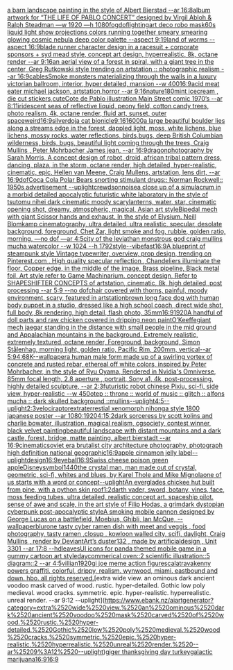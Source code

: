 [a barn landscape painting in the style of Albert Bierstad --ar 16:8](https://www.ebank.nz/aiartgenerator?category=a%2520barn%2520landscape%2520painting%2520in%2520the%2520style%2520of%2520Albert%2520Bierstad%2520--ar%252016%3A8)[album artwork for “THE LIFE OF PABLO CONCERT” designed by Virgil Abloh & Ralph Steadman —w 1920 —h 1080](https://www.ebank.nz/aiartgenerator?category=album%2520artwork%2520for%2520%E2%80%9CTHE%2520LIFE%2520OF%2520PABLO%2520CONCERT%E2%80%9D%2520designed%2520by%2520Virgil%2520Abloh%2520%26%2520Ralph%2520Steadman%2520%E2%80%94w%25201920%2520%E2%80%94h%25201080)[fog](https://www.ebank.nz/aiartgenerator?category=fog)[dof](https://www.ebank.nz/aiartgenerator?category=dof)[lighting](https://www.ebank.nz/aiartgenerator?category=lighting)[art deco robo mask](https://www.ebank.nz/aiartgenerator?category=art%2520deco%2520robo%2520mask)[60s liquid light show projections colors running together smeary smearing glowing cosmic nebula deep color palette --aspect 9:19](https://www.ebank.nz/aiartgenerator?category=60s%2520liquid%2520light%2520show%2520projections%2520colors%2520running%2520together%2520smeary%2520smearing%2520glowing%2520cosmic%2520nebula%2520deep%2520color%2520palette%2520--aspect%25209%3A19)[land of worms --aspect 16:9](https://www.ebank.nz/aiartgenerator?category=land%2520of%2520worms%2520--aspect%252016%3A9)[blade runner character design in a racesuit + corporate sponsors + syd mead style, concept art design, hyperrealistic, 8k, octane render --ar 9:16](https://www.ebank.nz/aiartgenerator?category=blade%2520runner%2520character%2520design%2520in%2520a%2520racesuit%2520%2B%2520corporate%2520sponsors%2520%2B%2520syd%2520mead%2520style%2C%2520concept%2520art%2520design%2C%2520hyperrealistic%2C%25208k%2C%2520octane%2520render%2520--ar%25209%3A16)[an aerial view of a forest in spiral, with a giant tree in the center, Greg Rutkowski style trending on artstation :: photographic realism --ar 16:9](https://www.ebank.nz/aiartgenerator?category=an%2520aerial%2520view%2520of%2520a%2520forest%2520in%2520spiral%2C%2520with%2520a%2520giant%2520tree%2520in%2520the%2520center%2C%2520Greg%2520Rutkowski%2520style%2520trending%2520on%2520artstation%2520%3A%3A%2520photographic%2520realism%2520--ar%252016%3A9)[cables](https://www.ebank.nz/aiartgenerator?category=cables)[Smoke  monsters materializing through the walls in a luxury victorian  ballroom,  interior, hyper detailed, mansion --w 400](https://www.ebank.nz/aiartgenerator?category=Smoke%2520%2520monsters%2520materializing%2520through%2520the%2520walls%2520in%2520a%2520luxury%2520victorian%2520%2520ballroom%2C%2520%2520interior%2C%2520hyper%2520detailed%2C%2520mansion%2520--w%2520400)[16:9](https://www.ebank.nz/aiartgenerator?category=16%3A9)[acid meat eater michael jackson, artstation,horror --ar 9:16](https://www.ebank.nz/aiartgenerator?category=acid%2520meat%2520eater%2520michael%2520jackson%2C%2520artstation%2Chorror%2520--ar%25209%3A16)[nature](https://www.ebank.nz/aiartgenerator?category=nature)[180](https://www.ebank.nz/aiartgenerator?category=180)[mint icecream , die cut stickers,cute](https://www.ebank.nz/aiartgenerator?category=mint%2520icecream%2520%2C%2520die%2520cut%2520stickers%2Ccute)[Cote de Pablo illustration Main Street comic 1970’s --ar 8:11](https://www.ebank.nz/aiartgenerator?category=Cote%2520de%2520Pablo%2520illustration%2520Main%2520Street%2520comic%25201970%E2%80%99s%2520--ar%25208%3A11)[iridescent seas of reflective liquid, peony field, cotton candy trees, photo realism, 4k, octane render, fluid art, sunset, outer space](https://www.ebank.nz/aiartgenerator?category=iridescent%2520seas%2520of%2520reflective%2520liquid%2C%2520peony%2520field%2C%2520cotton%2520candy%2520trees%2C%2520photo%2520realism%2C%25204k%2C%2520octane%2520render%2C%2520fluid%2520art%2C%2520sunset%2C%2520outer%2520space)[weird](https://www.ebank.nz/aiartgenerator?category=weird)[16:9](https://www.ebank.nz/aiartgenerator?category=16%3A9)[silver](https://www.ebank.nz/aiartgenerator?category=silver)[doja cat bionicle](https://www.ebank.nz/aiartgenerator?category=doja%2520cat%2520bionicle)[9:16](https://www.ebank.nz/aiartgenerator?category=9%3A16)[16000](https://www.ebank.nz/aiartgenerator?category=16000)[a large beautiful boulder lies along a  streams edge in  the forest,  dappled light, moss, white lichens, blue lichens, mossy rocks, water reflections,  birds,bugs, deep British Columbian wilderness, birds, bugs, beautiful light coming through the trees, Craig Mullins , Peter Mohrbacher James jean, --ar 16:9](https://www.ebank.nz/aiartgenerator?category=a%2520large%2520beautiful%2520boulder%2520lies%2520along%2520a%2520%2520streams%2520edge%2520in%2520%2520the%2520forest%2C%2520%2520dappled%2520light%2C%2520moss%2C%2520white%2520lichens%2C%2520blue%2520lichens%2C%2520mossy%2520rocks%2C%2520water%2520reflections%2C%2520%2520birds%2Cbugs%2C%2520deep%2520British%2520Columbian%2520wilderness%2C%2520birds%2C%2520bugs%2C%2520beautiful%2520light%2520coming%2520through%2520the%2520trees%2C%2520Craig%2520Mullins%2520%2C%2520Peter%2520Mohrbacher%2520James%2520jean%2C%2520--ar%252016%3A9)[dragon](https://www.ebank.nz/aiartgenerator?category=dragon)[photography by Sarah Morris, A concept design of robot, droid, african tribal pattern dress, dancing, plaza, in the storm, octane render, high detailed, hyper-realistic, cinematic, epic, Hellen van Meene, Craig Mullens, artstation, lens dirt, --ar 16:9](https://www.ebank.nz/aiartgenerator?category=photography%2520by%2520Sarah%2520Morris%2C%2520A%2520concept%2520design%2520of%2520robot%2C%2520droid%2C%2520african%2520tribal%2520pattern%2520dress%2C%2520dancing%2C%2520plaza%2C%2520in%2520the%2520storm%2C%2520octane%2520render%2C%2520high%2520detailed%2C%2520hyper-realistic%2C%2520cinematic%2C%2520epic%2C%2520Hellen%2520van%2520Meene%2C%2520Craig%2520Mullens%2C%2520artstation%2C%2520lens%2520dirt%2C%2520--ar%252016%3A9)[dof](https://www.ebank.nz/aiartgenerator?category=dof)[Coca Cola Polar Bears snorting stimulant drugs:: Norman Rockwell:: 1950s advertisement --uplight](https://www.ebank.nz/aiartgenerator?category=Coca%2520Cola%2520Polar%2520Bears%2520snorting%2520stimulant%2520drugs%3A%3A%2520Norman%2520Rockwell%3A%3A%25201950s%2520advertisement%2520--uplight)[crewdson](https://www.ebank.nz/aiartgenerator?category=crewdson)[noise](https://www.ebank.nz/aiartgenerator?category=noise)[a close up of a simulacrum in a morbid detailed apocalyptic futuristic white laboratory in the style of tsutomu nihei dark cinematic moody scary](https://www.ebank.nz/aiartgenerator?category=a%2520close%2520up%2520of%2520a%2520simulacrum%2520in%2520a%2520morbid%2520detailed%2520apocalyptic%2520futuristic%2520white%2520laboratory%2520in%2520the%2520style%2520of%2520tsutomu%2520nihei%2520dark%2520cinematic%2520moody%2520scary)[lanterns, water, star, cinematic opening shot, dreamy, atmospheric, magical, Asian art style](https://www.ebank.nz/aiartgenerator?category=lanterns%2C%2520water%2C%2520star%2C%2520cinematic%2520opening%2520shot%2C%2520dreamy%2C%2520atmospheric%2C%2520magical%2C%2520Asian%2520art%2520style)[Bipedal mech with giant Scissor hands and exhaust. In the style of Elysium. Neill Blomkamp cinematography, ultra detailed, ultra realistic, specular, desolate background, foreground, Chet Zar, light smoke and fog, rubble, golden ratio, morning,  —no dof —ar 4:5](https://www.ebank.nz/aiartgenerator?category=Bipedal%2520mech%2520with%2520giant%2520Scissor%2520hands%2520and%2520exhaust.%2520In%2520the%2520style%2520of%2520Elysium.%2520Neill%2520Blomkamp%2520cinematography%2C%2520ultra%2520detailed%2C%2520ultra%2520realistic%2C%2520specular%2C%2520desolate%2520background%2C%2520foreground%2C%2520Chet%2520Zar%2C%2520light%2520smoke%2520and%2520fog%2C%2520rubble%2C%2520golden%2520ratio%2C%2520morning%2C%2520%2520%E2%80%94no%2520dof%2520%E2%80%94ar%25204%3A5)[city of the leviathan monstrous god craig mullins mucha watercolor --w 1024 --h 1792](https://www.ebank.nz/aiartgenerator?category=city%2520of%2520the%2520leviathan%2520monstrous%2520god%2520craig%2520mullins%2520mucha%2520watercolor%2520--w%25201024%2520--h%25201792)[style](https://www.ebank.nz/aiartgenerator?category=style)[--vibefast](https://www.ebank.nz/aiartgenerator?category=--vibefast)[16:9](https://www.ebank.nz/aiartgenerator?category=16%3A9)[A blueprint of steampunk style Vintage typewriter,  overview, prop design,  trending on Pinterest.com  , High quality specular reflection ,  Chandeliers illuminate the floor, Copper  edge, in the middle of the image, Brass pipeline,  Black metal foil,  Art style refer to Game Machinarium.  concept design, Refer to SHAPESHIFTER CONCEPTS  of artstation, cinematic,  8k, high detailed,  post processing    --ar 5:9   --no dof](https://www.ebank.nz/aiartgenerator?category=A%2520blueprint%2520of%2520steampunk%2520style%2520Vintage%2520typewriter%2C%2520%2520overview%2C%2520prop%2520design%2C%2520%2520trending%2520on%2520Pinterest.com%2520%2520%2C%2520High%2520quality%2520specular%2520reflection%2520%2C%2520%2520Chandeliers%2520illuminate%2520the%2520floor%2C%2520Copper%2520%2520edge%2C%2520in%2520the%2520middle%2520of%2520the%2520image%2C%2520Brass%2520pipeline%2C%2520%2520Black%2520metal%2520foil%2C%2520%2520Art%2520style%2520refer%2520to%2520Game%2520Machinarium.%2520%2520concept%2520design%2C%2520Refer%2520to%2520SHAPESHIFTER%2520CONCEPTS%2520%2520of%2520artstation%2C%2520cinematic%2C%2520%25208k%2C%2520high%2520detailed%2C%2520%2520post%2520processing%2520%2520%2520%2520--ar%25205%3A9%2520%2520%2520--no%2520dof)[chair covered with thorns, painful, moody environment, scary, featured in artstation](https://www.ebank.nz/aiartgenerator?category=chair%2520covered%2520with%2520thorns%2C%2520painful%2C%2520moody%2520environment%2C%2520scary%2C%2520featured%2520in%2520artstation)[brown long face dog with human body puppet in a studio, dressed like a high school coach, direct wide shot, full body, 8k rendering, high detail, flash photo, 35mm](https://www.ebank.nz/aiartgenerator?category=brown%2520long%2520face%2520dog%2520with%2520human%2520body%2520puppet%2520in%2520a%2520studio%2C%2520dressed%2520like%2520a%2520high%2520school%2520coach%2C%2520direct%2520wide%2520shot%2C%2520full%2520body%2C%25208k%2520rendering%2C%2520high%2520detail%2C%2520flash%2520photo%2C%252035mm)[16:9](https://www.ebank.nz/aiartgenerator?category=16%3A9)[1920](https://www.ebank.nz/aiartgenerator?category=1920)[A handful of doll parts and raw chicken covered in dripping neon paint](https://www.ebank.nz/aiartgenerator?category=A%2520handful%2520of%2520doll%2520parts%2520and%2520raw%2520chicken%2520covered%2520in%2520dripping%2520neon%2520paint)[O’Keeffe](https://www.ebank.nz/aiartgenerator?category=O%E2%80%99Keeffe)[giant mech jaegar standing in the distance with small people in the mid ground and Appalachian mountains in the background. Extremely realistic, extremely textured, octane render, Foreground, background, Simon Stålenhag, morning light, golden ratio, Pacific Rim, 200mm, vertical--ar 5:9](https://www.ebank.nz/aiartgenerator?category=giant%2520mech%2520jaegar%2520standing%2520in%2520the%2520distance%2520with%2520small%2520people%2520in%2520the%2520mid%2520ground%2520and%2520Appalachian%2520mountains%2520in%2520the%2520background.%2520Extremely%2520realistic%2C%2520extremely%2520textured%2C%2520octane%2520render%2C%2520Foreground%2C%2520background%2C%2520Simon%2520St%C3%A5lenhag%2C%2520morning%2520light%2C%2520golden%2520ratio%2C%2520Pacific%2520Rim%2C%2520200mm%2C%2520vertical--ar%25205%3A9)[4:6](https://www.ebank.nz/aiartgenerator?category=4%3A6)[8K](https://www.ebank.nz/aiartgenerator?category=8K)[--wallpaper](https://www.ebank.nz/aiartgenerator?category=--wallpaper)[a human male form made up of a swirling vortex of concrete and rusted rebar, ethereal off white colors, inspired by Peter Mohrbacher, in the style of Ryu Oyama, Rendered in Nvidia's Omniverse, 85mm focal length, 2.8 aperture , portrait, Sony a1, 4k, post-processing, highly detailed sculpture, --ar 2:3](https://www.ebank.nz/aiartgenerator?category=a%2520human%2520male%2520form%2520made%2520up%2520of%2520a%2520swirling%2520vortex%2520of%2520concrete%2520and%2520rusted%2520rebar%2C%2520ethereal%2520off%2520white%2520colors%2C%2520inspired%2520by%2520Peter%2520Mohrbacher%2C%2520in%2520the%2520style%2520of%2520Ryu%2520Oyama%2C%2520Rendered%2520in%2520Nvidia%27s%2520Omniverse%2C%252085mm%2520focal%2520length%2C%25202.8%2520aperture%2520%2C%2520portrait%2C%2520Sony%2520a1%2C%25204k%2C%2520post-processing%2C%2520highly%2520detailed%2520sculpture%2C%2520--ar%25202%3A3)[futuristic robot chinese Pixiu, sci-fi, side view, hyper-realistic --w 450](https://www.ebank.nz/aiartgenerator?category=futuristic%2520robot%2520chinese%2520Pixiu%2C%2520sci-fi%2C%2520side%2520view%2C%2520hyper-realistic%2520--w%2520450)[otep :: throne :: world of music :: glitch :: alfons mucha :: dark skulled background ::](https://www.ebank.nz/aiartgenerator?category=otep%2520%3A%3A%2520throne%2520%3A%3A%2520world%2520of%2520music%2520%3A%3A%2520glitch%2520%3A%3A%2520alfons%2520mucha%2520%3A%3A%2520dark%2520skulled%2520background%2520%3A%3A)[mullins](https://www.ebank.nz/aiartgenerator?category=mullins)[--uplight](https://www.ebank.nz/aiartgenerator?category=--uplight)[4:5](https://www.ebank.nz/aiartgenerator?category=4%3A5)[--uplight](https://www.ebank.nz/aiartgenerator?category=--uplight)[2:3](https://www.ebank.nz/aiartgenerator?category=2%3A3)[velociraptor](https://www.ebank.nz/aiartgenerator?category=velociraptor)[extraterrestial xenomorph nihonga style 1800 japanese poster --ar 1080:1920](https://www.ebank.nz/aiartgenerator?category=extraterrestial%2520xenomorph%2520nihonga%2520style%25201800%2520japanese%2520poster%2520--ar%25201080%3A1920)[4:1](https://www.ebank.nz/aiartgenerator?category=4%3A1)[5:2](https://www.ebank.nz/aiartgenerator?category=5%3A2)[dark sorceress by scott kolins and charlie bowater, illustration, magical realism, cgsociety, contest winner, black velvet painting](https://www.ebank.nz/aiartgenerator?category=dark%2520sorceress%2520by%2520scott%2520kolins%2520and%2520charlie%2520bowater%2C%2520illustration%2C%2520magical%2520realism%2C%2520cgsociety%2C%2520contest%2520winner%2C%2520black%2520velvet%2520painting)[beautiful landscape with distant mountains and a dark castle, forest, bridge, matte painting, albert bierstadt --ar 16:9](https://www.ebank.nz/aiartgenerator?category=beautiful%2520landscape%2520with%2520distant%2520mountains%2520and%2520a%2520dark%2520castle%2C%2520forest%2C%2520bridge%2C%2520matte%2520painting%2C%2520albert%2520bierstadt%2520--ar%252016%3A9)[cinematic](https://www.ebank.nz/aiartgenerator?category=cinematic)[soviet era brutalist city architecture photography, photograph high definition national geographic](https://www.ebank.nz/aiartgenerator?category=soviet%2520era%2520brutalist%2520city%2520architecture%2520photography%2C%2520photograph%2520high%2520definition%2520national%2520geographic)[16:9](https://www.ebank.nz/aiartgenerator?category=16%3A9)[apple cinnamon jelly label](https://www.ebank.nz/aiartgenerator?category=apple%2520cinnamon%2520jelly%2520label)[--uplight](https://www.ebank.nz/aiartgenerator?category=--uplight)[design](https://www.ebank.nz/aiartgenerator?category=design)[16:9](https://www.ebank.nz/aiartgenerator?category=16%3A9)[eyeball](https://www.ebank.nz/aiartgenerator?category=eyeball)[16:9](https://www.ebank.nz/aiartgenerator?category=16%3A9)[Swiss cheese poison green apple](https://www.ebank.nz/aiartgenerator?category=Swiss%2520cheese%2520poison%2520green%2520apple)[Disney](https://www.ebank.nz/aiartgenerator?category=Disney)[symbol](https://www.ebank.nz/aiartgenerator?category=symbol)[1440](https://www.ebank.nz/aiartgenerator?category=1440)[the crystal man, man made out of crystal, geometric, sci-fi, whites and blues, by Karel Thole and Mike Mignola](https://www.ebank.nz/aiartgenerator?category=the%2520crystal%2520man%2C%2520man%2520made%2520out%2520of%2520crystal%2C%2520geometric%2C%2520sci-fi%2C%2520whites%2520and%2520blues%2C%2520by%2520Karel%2520Thole%2520and%2520Mike%2520Mignola)[one of us starts with a word or concept](https://www.ebank.nz/aiartgenerator?category=one%2520of%2520us%2520starts%2520with%2520a%2520word%2520or%2520concept)[--uplight](https://www.ebank.nz/aiartgenerator?category=--uplight)[An everglades chickee hut built from pine, with a python skin roof](https://www.ebank.nz/aiartgenerator?category=An%2520everglades%2520chickee%2520hut%2520built%2520from%2520pine%2C%2520with%2520a%2520python%2520skin%2520roof)[1:2](https://www.ebank.nz/aiartgenerator?category=1%3A2)[darth vader, sword, botany, vines, face, moss feeding tubes, ultra detailed, realistic concept art. spaceship pilot. sense of awe and scale, in the art style of Filip Hodas, a grimdark dystopian cyberpunk post-apocalyptic style](https://www.ebank.nz/aiartgenerator?category=darth%2520vader%2C%2520sword%2C%2520botany%2C%2520vines%2C%2520face%2C%2520moss%2520feeding%2520tubes%2C%2520ultra%2520detailed%2C%2520realistic%2520concept%2520art.%2520spaceship%2520pilot.%2520sense%2520of%2520awe%2520and%2520scale%2C%2520in%2520the%2520art%2520style%2520of%2520Filip%2520Hodas%2C%2520a%2520grimdark%2520dystopian%2520cyberpunk%2520post-apocalyptic%2520style)[A smoking mobile cannon designed by George Lucas on a battlefield, Moebius, Ghibli, Ian McQue, --wallpaper](https://www.ebank.nz/aiartgenerator?category=A%2520smoking%2520mobile%2520cannon%2520designed%2520by%2520George%2520Lucas%2520on%2520a%2520battlefield%2C%2520Moebius%2C%2520Ghibli%2C%2520Ian%2520McQue%2C%2520--wallpaper)[blur](https://www.ebank.nz/aiartgenerator?category=blur)[one tasty cyber ramen dish with meet and veggis , food photography, tasty ramen  ,closup , kowloon walled city, scifi, daylight, Craig Mullins , render by DeviantArt’s duster132 , made by artificialdesign , Unit 3301 --ar 17:8 --hd](https://www.ebank.nz/aiartgenerator?category=one%2520tasty%2520cyber%2520ramen%2520dish%2520with%2520meet%2520and%2520veggis%2520%2C%2520food%2520photography%2C%2520tasty%2520ramen%2520%2520%2Cclosup%2520%2C%2520kowloon%2520walled%2520city%2C%2520scifi%2C%2520daylight%2C%2520Craig%2520Mullins%2520%2C%2520render%2520by%2520DeviantArt%E2%80%99s%2520duster132%2520%2C%2520made%2520by%2520artificialdesign%2520%2C%2520Unit%25203301%2520--ar%252017%3A8%2520--hd)[leaves](https://www.ebank.nz/aiartgenerator?category=leaves)[UI icons for panda themed mobile game in a gummy cartoon art style](https://www.ebank.nz/aiartgenerator?category=UI%2520icons%2520for%2520panda%2520themed%2520mobile%2520game%2520in%2520a%2520gummy%2520cartoon%2520art%2520style)[day](https://www.ebank.nz/aiartgenerator?category=day)[commerical oven::2 scientific illustration::5 diagram::2  --ar 4:5](https://www.ebank.nz/aiartgenerator?category=commerical%2520oven%3A%3A2%2520scientific%2520illustration%3A%3A5%2520diagram%3A%3A2%2520%2520--ar%25204%3A5)[villian](https://www.ebank.nz/aiartgenerator?category=villian)[1920](https://www.ebank.nz/aiartgenerator?category=1920)[gi joe meme action figures](https://www.ebank.nz/aiartgenerator?category=gi%2520joe%2520meme%2520action%2520figures)[calatrava](https://www.ebank.nz/aiartgenerator?category=calatrava)[kenny powers graffiti. colorful, drippy, realism. wynwood, miami. eastbound and down. hbo. all rights reserved.](https://www.ebank.nz/aiartgenerator?category=kenny%2520powers%2520graffiti.%2520colorful%2C%2520drippy%2C%2520realism.%2520wynwood%2C%2520miami.%2520eastbound%2520and%2520down.%2520hbo.%2520all%2520rights%2520reserved.)[extra wide view. an ominous dark ancient voodoo mask carved of wood. rustic. hyper-detailed. Gothic low poly medieval. wood cracks. symmetric. epic. hyper-realistic. hyperrealistic. unreal render. --ar 9:12 --uplight](https://www.ebank.nz/aiartgenerator?category=extra%2520wide%2520view.%2520an%2520ominous%2520dark%2520ancient%2520voodoo%2520mask%2520carved%2520of%2520wood.%2520rustic.%2520hyper-detailed.%2520Gothic%2520low%2520poly%2520medieval.%2520wood%2520cracks.%2520symmetric.%2520epic.%2520hyper-realistic.%2520hyperrealistic.%2520unreal%2520render.%2520--ar%25209%3A12%2520--uplight)[giger thanksgiving day turkey](https://www.ebank.nz/aiartgenerator?category=giger%2520thanksgiving%2520day%2520turkey)[galactic marijuana](https://www.ebank.nz/aiartgenerator?category=galactic%2520marijuana)[16:9](https://www.ebank.nz/aiartgenerator?category=16%3A9)[16:9](https://www.ebank.nz/aiartgenerator?category=16%3A9)